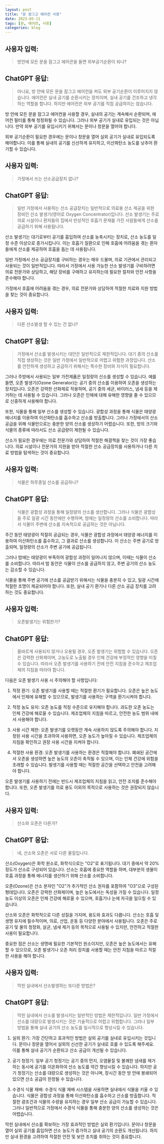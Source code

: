 ```yaml
---
layout: post
title: "문 잠그고 에어컨 사용"
date: 2023-05-11
tags: [문, 에어컨, 사용]
categories: blog
---
```


## 사용자 입력:
> 방안에 모든 문을 잠그고 에어콘을 들면 외부공기순환이 되나?

## ChatGPT 응답:
> 아니요, 방 안에 모든 문을 잠그고 에어컨을 켜도 외부 공기순환이 이루어지지 않습니다. 에어컨은 실내 공기를 순환시키는 장치이며, 실내 공기를 건조하고 냉각하는 역할을 합니다. 하지만 에어컨은 외부 공기를 직접 공급하지는 않습니다.

방 안에 모든 문을 잠그고 에어컨을 사용할 경우, 실내의 공기는 계속해서 순환되며, 에어컨 필터를 통해 청정화될 수 있습니다. 그러나 외부 공기가 실내로 유입되는 것은 아닙니다. 만약 외부 공기를 유입시키기 위해서는 문이나 창문을 열어야 합니다.

외부 공기순환이 필요한 경우에는 문이나 창문을 열어 실외 공기가 실내로 유입되도록 해야합니다. 이를 통해 실내의 공기를 신선하게 유지하고, 이산화탄소 농도를 낮추어 환기할 수 있습니다.

## 사용자 입력:
> 가정에서 쓰는 산소공급장치 없나?

## ChatGPT 응답:
> 일반 가정에서 사용하는 산소 공급장치는 일반적으로 의료용 산소 제공을 위한 장비인 산소 발생기(영어로 Oxygen Concentrator)입니다. 산소 발생기는 주로 의료 시설이나 환자들의 집에서 만성적인 호흡기 문제를 가진 사람들에게 산소를 공급하기 위해 사용됩니다.

산소 발생기는 대기로부터 공기를 흡입하여 산소를 농축시키는 장치로, 산소 농도를 일정 수준 이상으로 증가시킵니다. 이는 호흡기 질환으로 인해 호흡에 어려움을 겪는 환자들에게 산소를 제공하여 호흡을 돕는 데 사용됩니다.

일반 가정에서 산소 공급장치를 구비하는 경우는 매우 드물며, 의료 기관에서 관리되고 사용되는 것이 일반적입니다. 따라서 가정에서 사용 가능한 산소 발생기를 구비하려면 의료 전문가와 상담하고, 해당 장비를 구매하고 유지하는데 필요한 절차와 안전 사항을 준수해야 합니다.

가정에서 호흡에 어려움을 겪는 경우, 의료 전문가와 상담하여 적절한 치료와 지원 방법을 찾는 것이 중요합니다.

## 사용자 입력:
> 다른 산소발생 할 수 있는 건 없나?

## ChatGPT 응답:
> 가정에서 산소를 발생시키는 대안은 일반적으로 제한적입니다. 대기 중의 산소를 직접 생성하는 것은 일반 가정에서 일반적으로 어렵고 위험한 과정입니다. 산소를 안전하게 생성하고 공급하기 위해서는 특수한 장비와 지식이 필요합니다.

그러나 주방에서 사용되는 일부 가전제품은 일정량의 산소를 생성할 수 있습니다. 예를 들면, 오존 발생기(Ozone Generator)는 공기 중의 산소를 이용하여 오존을 생성하는 장치입니다. 오존은 강력한 산화제로 작용하며, 공기 중의 세균, 바이러스, 냄새 등을 제거하는 데 사용될 수 있습니다. 그러나 오존은 인체에 대해 유해한 영향을 줄 수 있으므로 신중하게 사용해야 합니다.

또한, 식물을 통해 일부 산소를 생성할 수 있습니다. 광합성 과정을 통해 식물은 태양광 에너지를 이용하여 이산화탄소를 흡수하고 산소를 방출합니다. 그러나 가정에서의 산소 공급을 위해 식물만으로는 충분한 양의 산소를 생성하기 어렵습니다. 또한, 방의 크기와 식물의 종류에 따라서도 산소 공급량이 제한될 수 있습니다.

산소가 필요한 경우에는 의료 전문가와 상담하여 적절한 해결책을 찾는 것이 가장 좋습니다. 의료 시설이나 전문가의 지원을 받아 적절한 산소 공급장치를 사용하거나 다른 치료 방법을 탐색하는 것이 중요합니다.

## 사용자 입력:
> 식물은 하루종일 산소를 공급하나?

## ChatGPT 응답:
> 식물은 광합성 과정을 통해 일정량의 산소를 생산합니다. 그러나 식물은 광합성을 주로 일광 시간 동안에만 수행하며, 밤에는 일정량의 산소를 소비합니다. 따라서 식물이 주변에 산소를 지속적으로 공급하는 것은 아닙니다.

주간 동안 태양광이 적절히 공급되는 경우, 식물은 광합성 과정에서 태양광 에너지를 이용하여 이산화탄소를 흡수하고, 그 결과로 산소를 생성합니다. 이 산소는 주변 공기로 방출되며, 일정량의 산소가 주변 공기에 공급됩니다.

그러나 밤에는 태양광이 부족하여 광합성 과정이 일어나지 않으며, 이때는 식물이 산소를 소비합니다. 따라서 밤 동안은 식물이 산소를 공급하지 않고, 주변 공기의 산소 농도는 감소할 수 있습니다.

식물을 통해 주변 공기에 산소를 공급받기 위해서는 식물을 충분히 수 있고, 일광 시간에 적절한 조명이 제공되어야 합니다. 또한, 실내 공기 환기나 다른 산소 공급 장치를 고려하는 것도 중요합니다.

## 사용자 입력:
> 오존발생기는 위험한가?

## ChatGPT 응답:
> 올바르게 사용되지 않거나 오용될 경우, 오존 발생기는 위험할 수 있습니다. 오존은 강력한 산화제이며, 고농도로 노출될 경우 인체 건강에 부정적인 영향을 미칠 수 있습니다. 따라서 오존 발생기를 사용하기 전에 안전 지침을 준수하고 제조업체의 지침을 따라야 합니다.

다음은 오존 발생기 사용 시 주의해야 할 사항입니다:

1. 적정 환기: 오존 발생기를 사용할 때는 적절한 환기가 필요합니다. 오존은 높은 농도에서 인체에 유해할 수 있으므로, 발생기를 사용하는 구역을 환기시켜야 합니다.

2. 적정 농도 유지: 오존 농도를 적정 수준으로 유지해야 합니다. 과도한 오존 농도는 인체 건강에 해로울 수 있습니다. 제조업체의 지침을 따르고, 안전한 농도 범위 내에서 사용해야 합니다.

3. 사용 시간 제한: 오존 발생기를 오랫동안 계속 사용하지 않도록 주의해야 합니다. 지정된 사용 시간을 초과하여 사용하면, 오존 농도가 높아질 수 있습니다. 제조업체의 지침을 확인하고 권장 사용 시간을 지켜야 합니다.

4. 적절한 사용 환경: 오존 발생기를 사용하는 환경은 적절해야 합니다. 폐쇄된 공간에서 오존을 생성하면 높은 농도의 오존이 축적될 수 있으며, 이는 인체 건강에 위험을 초래할 수 있습니다. 발생기를 사용할 때는 적절한 공간을 선택하고 안전을 고려해야 합니다.

오존 발생기를 사용하기 전에는 반드시 제조업체의 지침을 읽고, 안전 조치를 준수해야 합니다. 또한, 오존 발생기를 의료 용도 이외의 목적으로 사용하는 것은 권장되지 않습니다.

## 사용자 입력:
> 산소와 오존은 다른가?

## ChatGPT 응답:
> 네, 산소와 오존은 서로 다른 물질입니다.

산소(Oxygen)은 화학 원소로, 화학식으로는 "O2"로 표기됩니다. 대기 중에서 약 20% 정도가 산소로 구성되어 있습니다. 산소는 호흡에 중요한 역할을 하며, 대부분의 생물이 호흡 과정을 통해 에너지를 생산하기 위해 산소를 소비합니다.

오존(Ozone)은 산소 분자인 "O2"가 추가적인 산소 원자를 포함하여 "O3"으로 구성된 형태입니다. 오존은 강력한 산화제이며, 높은 농도에서는 독성을 가질 수 있습니다. 일정 농도 이상의 오존은 인체 건강에 해로울 수 있으며, 호흡기나 눈에 자극을 일으킬 수 있습니다.

산소와 오존은 화학적으로 다른 성질을 가지며, 용도와 효과도 다릅니다. 산소는 호흡 및 생명 유지에 필수적이며, 의료, 산업, 운동 등 다양한 분야에서 사용됩니다. 오존은 주로 공기 및 물의 청정화, 살균, 냄새 제거 등의 목적으로 사용될 수 있지만, 안전하고 적절한 사용이 필요합니다.

중요한 점은 산소는 생명에 필요한 기본적인 원소이지만, 오존은 높은 농도에서는 유해할 수 있으므로, 오존 발생기나 오존 처리 장치를 사용할 때는 안전 지침을 따르고 적절한 사용을 해야 합니다.

## 사용자 입력:
> 막힌 실내에서 산소발생하는 또다른 방법은?

## ChatGPT 응답:
> 막힌 실내에서 산소를 발생시키는 일반적인 방법은 제한적입니다. 일반 가정에서 산소를 대량으로 발생시키는 것은 기술적으로 어렵고 위험합니다. 그러나 일부 방법을 통해 실내 공기의 산소 농도를 일시적으로 향상시킬 수 있습니다.

1. 실외 환기: 가장 간단하고 효과적인 방법은 실외 공기를 실내로 유입시키는 것입니다. 문이나 창문을 열어서 실외의 신선한 공기가 실내로 흐를 수 있도록 해주세요. 이를 통해 실내 공기가 순환되고 산소 공급이 개선될 수 있습니다.

2. 공기 청정기: 일부 공기 청정기는 공기 중의 먼지, 오염물질 및 불쾌한 냄새를 제거하는 동시에 공기를 이온화하여 산소 농도를 약간 향상시킬 수 있습니다. 하지만 공기 청정기는 산소를 대량으로 생성하는 것은 아니며, 장시간 동안 방 안에 봉쇄되어 있으면 산소 공급이 한정될 수 있습니다.

3. 수경식 식물 재배: 수경식 식물 재배 시스템을 사용하면 실내에서 식물을 키울 수 있습니다. 식물은 광합성 과정을 통해 이산화탄소를 흡수하고 산소를 방출합니다. 적절한 광조건과 식물의 수량을 유지하는 경우 일부 산소 공급이 가능할 수 있습니다. 그러나 일반적으로 가정에서 수경식 식물을 통해 충분한 양의 산소를 생성하는 것은 어렵습니다.

막힌 실내에서 산소를 확보하는 가장 효과적인 방법은 실외 환기입니다. 문이나 창문을 열어 실외 공기를 흡입하면 산소 농도가 증가하고 실내 공기의 순환도 개선됩니다. 하지만 실내 환경을 고려하여 적절한 안전 및 보안 조치를 취하는 것이 중요합니다.

